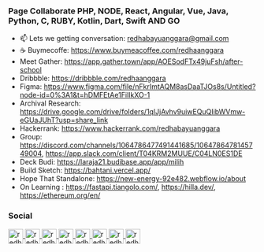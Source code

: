 ### Page Collaborate PHP, NODE, React, Angular, Vue, Java, Python, C, RUBY, Kotlin, Dart, Swift AND GO

- 📫 Lets we getting conversation: redhabayuanggara@gmail.com
- ☕️ Buymecoffe: https://www.buymeacoffee.com/redhaanggara
- Meet Gather: https://app.gather.town/app/AOESodFTx49juFsh/after-school
- Dribbble: https://dribbble.com/redhaanggara
- Figma: https://www.figma.com/file/nFkrImtAQM8asDaaTJOs8s/Untitled?node-id=0%3A1&t=hDMFEtAe1FiIlkXO-1
- Archival Research: https://drive.google.com/drive/folders/1qlJjAvhv9uiwEQuQIibWVmw-eGUaJUhT?usp=share_link
- Hackerrank: https://www.hackerrank.com/redhabayuanggara
- Group: https://discord.com/channels/1064786477491441685/1064786478145749004, https://app.slack.com/client/T04KRM2MUUE/C04LN0ES1DE
- Deck Budi: https://laraja21.budibase.app/app/milih
- Build Sketch: https://bahtani.vercel.app/ 
- Hope That Standalone: https://new-energy-92e482.webflow.io/about
- On Learning : 
      https://fastapi.tiangolo.com/,
      https://hilla.dev/, https://ethereum.org/en/
<h3 align="left">Social</h3>
<p align="left">

  <a href="https://www.linkedin.com/in/redha-bayu-anggara-55a219b9/" target="_blank">
    <img align="center" 
         src="https://user-images.githubusercontent.com/19183619/212618156-f7ebbdb0-4ede-4f40-9f50-8d3752d6e232.png" 
         alt="redha-bayu-anggara" 
         height="30" 
         width="30" />
  </a>
  

  <a href="https://medium.com/@redhabayuanggara" target="_blank">
    <img align="center" 
         src="https://img.icons8.com/color-glass/48/null/medium-logo.png" 
         alt="redha-bayu-anggara" 
         height="30" 
         width="30" />
  </a>
  
 <a href="https://dev.to/redhabayuanggara" target="_blank">
    <img align="center" 
         src="https://img.icons8.com/windows/256/null/dev.png" 
         alt="redha-bayu-anggara" 
         height="30" 
         width="30" />
  </a>
 
  <a href="https://www.instagram.com/redhabayuanggara/" target="_blank">
    <img align="center" 
         src="https://user-images.githubusercontent.com/19183619/212617850-ba0b6613-01ac-41c9-9739-dde185933d9c.png" 
         alt="redha-bayu-anggara" 
         height="30" 
         width="30" />
  </a>
  
  <a href="https://twitter.com/redhaanggara" target="_blank">
    <img align="center" 
         src="https://user-images.githubusercontent.com/19183619/212617531-5d5bbfe1-21f3-4d49-92e0-7123c637873e.png"
         alt="redha-bayu-anggara"
         height="30"
         width="30" />
  </a>
  
  
  <a href="https://www.youtube.com/channel/UChGOfZQd0xqy18pnUrk7cxw" target="_blank">
    <img align="center" 
         src="https://user-images.githubusercontent.com/19183619/212617433-a7020918-0777-4f58-98a3-9a504f70d256.png" 
         alt="redha-bayu-anggara" 
         height="30" 
         width="30" />
  </a>
  
  <a href="https://www.twitch.tv/redhaanggara" target="_blank">
    <img align="center" 
         src="https://user-images.githubusercontent.com/19183619/212617297-248b0035-532e-417e-88f4-e7759a095b16.png" 
         alt="redha-bayu-anggara" 
         height="30" 
         width="30"/>
  </a>
      
  <a href="https://www.facebook.com/redha.anggara" target="_blank">
    <img align="center" 
         src="https://img.icons8.com/color/96/null/facebook-new.png" 
         alt="redha-bayu-anggara" 
         height="30" 
         width="30"/>
  </a>

</p>
